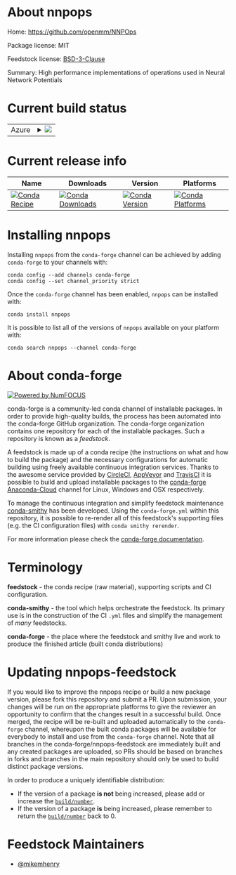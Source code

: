 About nnpops
============

Home: https://github.com/openmm/NNPOps

Package license: MIT

Feedstock license: [BSD-3-Clause](https://github.com/conda-forge/nnpops-feedstock/blob/main/LICENSE.txt)

Summary: High performance implementations of operations used in Neural Network Potentials

Current build status
====================


<table>
    
  <tr>
    <td>Azure</td>
    <td>
      <details>
        <summary>
          <a href="https://dev.azure.com/conda-forge/feedstock-builds/_build/latest?definitionId=15571&branchName=main">
            <img src="https://dev.azure.com/conda-forge/feedstock-builds/_apis/build/status/nnpops-feedstock?branchName=main">
          </a>
        </summary>
        <table>
          <thead><tr><th>Variant</th><th>Status</th></tr></thead>
          <tbody><tr>
              <td>linux_64_cuda_compiler_version10.2cxx_compiler_version7python3.7.____cpython</td>
              <td>
                <a href="https://dev.azure.com/conda-forge/feedstock-builds/_build/latest?definitionId=15571&branchName=main">
                  <img src="https://dev.azure.com/conda-forge/feedstock-builds/_apis/build/status/nnpops-feedstock?branchName=main&jobName=linux&configuration=linux_64_cuda_compiler_version10.2cxx_compiler_version7python3.7.____cpython" alt="variant">
                </a>
              </td>
            </tr><tr>
              <td>linux_64_cuda_compiler_version10.2cxx_compiler_version7python3.8.____cpython</td>
              <td>
                <a href="https://dev.azure.com/conda-forge/feedstock-builds/_build/latest?definitionId=15571&branchName=main">
                  <img src="https://dev.azure.com/conda-forge/feedstock-builds/_apis/build/status/nnpops-feedstock?branchName=main&jobName=linux&configuration=linux_64_cuda_compiler_version10.2cxx_compiler_version7python3.8.____cpython" alt="variant">
                </a>
              </td>
            </tr><tr>
              <td>linux_64_cuda_compiler_version10.2cxx_compiler_version7python3.9.____cpython</td>
              <td>
                <a href="https://dev.azure.com/conda-forge/feedstock-builds/_build/latest?definitionId=15571&branchName=main">
                  <img src="https://dev.azure.com/conda-forge/feedstock-builds/_apis/build/status/nnpops-feedstock?branchName=main&jobName=linux&configuration=linux_64_cuda_compiler_version10.2cxx_compiler_version7python3.9.____cpython" alt="variant">
                </a>
              </td>
            </tr><tr>
              <td>linux_64_cuda_compiler_version11.0cxx_compiler_version9python3.7.____cpython</td>
              <td>
                <a href="https://dev.azure.com/conda-forge/feedstock-builds/_build/latest?definitionId=15571&branchName=main">
                  <img src="https://dev.azure.com/conda-forge/feedstock-builds/_apis/build/status/nnpops-feedstock?branchName=main&jobName=linux&configuration=linux_64_cuda_compiler_version11.0cxx_compiler_version9python3.7.____cpython" alt="variant">
                </a>
              </td>
            </tr><tr>
              <td>linux_64_cuda_compiler_version11.0cxx_compiler_version9python3.8.____cpython</td>
              <td>
                <a href="https://dev.azure.com/conda-forge/feedstock-builds/_build/latest?definitionId=15571&branchName=main">
                  <img src="https://dev.azure.com/conda-forge/feedstock-builds/_apis/build/status/nnpops-feedstock?branchName=main&jobName=linux&configuration=linux_64_cuda_compiler_version11.0cxx_compiler_version9python3.8.____cpython" alt="variant">
                </a>
              </td>
            </tr><tr>
              <td>linux_64_cuda_compiler_version11.0cxx_compiler_version9python3.9.____cpython</td>
              <td>
                <a href="https://dev.azure.com/conda-forge/feedstock-builds/_build/latest?definitionId=15571&branchName=main">
                  <img src="https://dev.azure.com/conda-forge/feedstock-builds/_apis/build/status/nnpops-feedstock?branchName=main&jobName=linux&configuration=linux_64_cuda_compiler_version11.0cxx_compiler_version9python3.9.____cpython" alt="variant">
                </a>
              </td>
            </tr><tr>
              <td>linux_64_cuda_compiler_version11.1cxx_compiler_version10python3.7.____cpython</td>
              <td>
                <a href="https://dev.azure.com/conda-forge/feedstock-builds/_build/latest?definitionId=15571&branchName=main">
                  <img src="https://dev.azure.com/conda-forge/feedstock-builds/_apis/build/status/nnpops-feedstock?branchName=main&jobName=linux&configuration=linux_64_cuda_compiler_version11.1cxx_compiler_version10python3.7.____cpython" alt="variant">
                </a>
              </td>
            </tr><tr>
              <td>linux_64_cuda_compiler_version11.1cxx_compiler_version10python3.8.____cpython</td>
              <td>
                <a href="https://dev.azure.com/conda-forge/feedstock-builds/_build/latest?definitionId=15571&branchName=main">
                  <img src="https://dev.azure.com/conda-forge/feedstock-builds/_apis/build/status/nnpops-feedstock?branchName=main&jobName=linux&configuration=linux_64_cuda_compiler_version11.1cxx_compiler_version10python3.8.____cpython" alt="variant">
                </a>
              </td>
            </tr><tr>
              <td>linux_64_cuda_compiler_version11.1cxx_compiler_version10python3.9.____cpython</td>
              <td>
                <a href="https://dev.azure.com/conda-forge/feedstock-builds/_build/latest?definitionId=15571&branchName=main">
                  <img src="https://dev.azure.com/conda-forge/feedstock-builds/_apis/build/status/nnpops-feedstock?branchName=main&jobName=linux&configuration=linux_64_cuda_compiler_version11.1cxx_compiler_version10python3.9.____cpython" alt="variant">
                </a>
              </td>
            </tr><tr>
              <td>linux_64_cuda_compiler_version11.2cxx_compiler_version10python3.7.____cpython</td>
              <td>
                <a href="https://dev.azure.com/conda-forge/feedstock-builds/_build/latest?definitionId=15571&branchName=main">
                  <img src="https://dev.azure.com/conda-forge/feedstock-builds/_apis/build/status/nnpops-feedstock?branchName=main&jobName=linux&configuration=linux_64_cuda_compiler_version11.2cxx_compiler_version10python3.7.____cpython" alt="variant">
                </a>
              </td>
            </tr><tr>
              <td>linux_64_cuda_compiler_version11.2cxx_compiler_version10python3.8.____cpython</td>
              <td>
                <a href="https://dev.azure.com/conda-forge/feedstock-builds/_build/latest?definitionId=15571&branchName=main">
                  <img src="https://dev.azure.com/conda-forge/feedstock-builds/_apis/build/status/nnpops-feedstock?branchName=main&jobName=linux&configuration=linux_64_cuda_compiler_version11.2cxx_compiler_version10python3.8.____cpython" alt="variant">
                </a>
              </td>
            </tr><tr>
              <td>linux_64_cuda_compiler_version11.2cxx_compiler_version10python3.9.____cpython</td>
              <td>
                <a href="https://dev.azure.com/conda-forge/feedstock-builds/_build/latest?definitionId=15571&branchName=main">
                  <img src="https://dev.azure.com/conda-forge/feedstock-builds/_apis/build/status/nnpops-feedstock?branchName=main&jobName=linux&configuration=linux_64_cuda_compiler_version11.2cxx_compiler_version10python3.9.____cpython" alt="variant">
                </a>
              </td>
            </tr>
          </tbody>
        </table>
      </details>
    </td>
  </tr>
</table>

Current release info
====================

| Name | Downloads | Version | Platforms |
| --- | --- | --- | --- |
| [![Conda Recipe](https://img.shields.io/badge/recipe-nnpops-green.svg)](https://anaconda.org/conda-forge/nnpops) | [![Conda Downloads](https://img.shields.io/conda/dn/conda-forge/nnpops.svg)](https://anaconda.org/conda-forge/nnpops) | [![Conda Version](https://img.shields.io/conda/vn/conda-forge/nnpops.svg)](https://anaconda.org/conda-forge/nnpops) | [![Conda Platforms](https://img.shields.io/conda/pn/conda-forge/nnpops.svg)](https://anaconda.org/conda-forge/nnpops) |

Installing nnpops
=================

Installing `nnpops` from the `conda-forge` channel can be achieved by adding `conda-forge` to your channels with:

```
conda config --add channels conda-forge
conda config --set channel_priority strict
```

Once the `conda-forge` channel has been enabled, `nnpops` can be installed with:

```
conda install nnpops
```

It is possible to list all of the versions of `nnpops` available on your platform with:

```
conda search nnpops --channel conda-forge
```


About conda-forge
=================

[![Powered by
NumFOCUS](https://img.shields.io/badge/powered%20by-NumFOCUS-orange.svg?style=flat&colorA=E1523D&colorB=007D8A)](https://numfocus.org)

conda-forge is a community-led conda channel of installable packages.
In order to provide high-quality builds, the process has been automated into the
conda-forge GitHub organization. The conda-forge organization contains one repository
for each of the installable packages. Such a repository is known as a *feedstock*.

A feedstock is made up of a conda recipe (the instructions on what and how to build
the package) and the necessary configurations for automatic building using freely
available continuous integration services. Thanks to the awesome service provided by
[CircleCI](https://circleci.com/), [AppVeyor](https://www.appveyor.com/)
and [TravisCI](https://travis-ci.com/) it is possible to build and upload installable
packages to the [conda-forge](https://anaconda.org/conda-forge)
[Anaconda-Cloud](https://anaconda.org/) channel for Linux, Windows and OSX respectively.

To manage the continuous integration and simplify feedstock maintenance
[conda-smithy](https://github.com/conda-forge/conda-smithy) has been developed.
Using the ``conda-forge.yml`` within this repository, it is possible to re-render all of
this feedstock's supporting files (e.g. the CI configuration files) with ``conda smithy rerender``.

For more information please check the [conda-forge documentation](https://conda-forge.org/docs/).

Terminology
===========

**feedstock** - the conda recipe (raw material), supporting scripts and CI configuration.

**conda-smithy** - the tool which helps orchestrate the feedstock.
                   Its primary use is in the construction of the CI ``.yml`` files
                   and simplify the management of *many* feedstocks.

**conda-forge** - the place where the feedstock and smithy live and work to
                  produce the finished article (built conda distributions)


Updating nnpops-feedstock
=========================

If you would like to improve the nnpops recipe or build a new
package version, please fork this repository and submit a PR. Upon submission,
your changes will be run on the appropriate platforms to give the reviewer an
opportunity to confirm that the changes result in a successful build. Once
merged, the recipe will be re-built and uploaded automatically to the
`conda-forge` channel, whereupon the built conda packages will be available for
everybody to install and use from the `conda-forge` channel.
Note that all branches in the conda-forge/nnpops-feedstock are
immediately built and any created packages are uploaded, so PRs should be based
on branches in forks and branches in the main repository should only be used to
build distinct package versions.

In order to produce a uniquely identifiable distribution:
 * If the version of a package **is not** being increased, please add or increase
   the [``build/number``](https://docs.conda.io/projects/conda-build/en/latest/resources/define-metadata.html#build-number-and-string).
 * If the version of a package **is** being increased, please remember to return
   the [``build/number``](https://docs.conda.io/projects/conda-build/en/latest/resources/define-metadata.html#build-number-and-string)
   back to 0.

Feedstock Maintainers
=====================

* [@mikemhenry](https://github.com/mikemhenry/)

